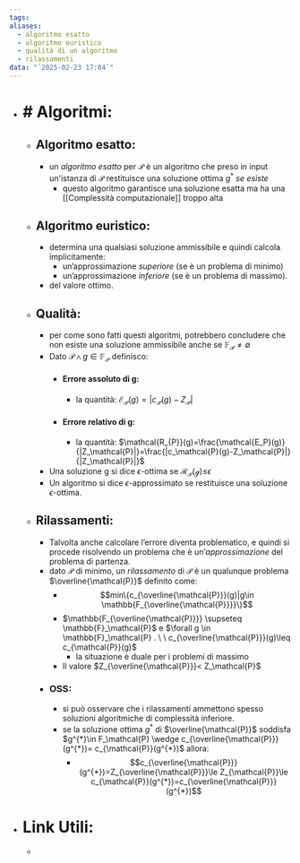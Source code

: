 ```yaml
---
tags: 
aliases:
  - algoritmo esatto
  - algoritmo euristico
  - qualità di un algoritmo
  - rilassamenti
data: "`2025-02-23 17:04`"
---
```

- # # Algoritmi:
	+ ## Algoritmo esatto:
		+ un _algoritmo esatto_ per $\mathcal{P}$ è un algoritmo che preso in input un'istanza di $\mathcal{P}$ restituisce una soluzione ottima $g^{*}$ _se esiste_
			+ questo algoritmo garantisce una soluzione esatta ma ha una [[Complessità computazionale]] troppo alta
	+ ## Algoritmo euristico:
		+ determina una qualsiasi soluzione ammissibile e quindi calcola implicitamente:
			+ un’approssimazione _superiore_ (se è un problema di minimo)
			+ un’approssimazione _inferiore_ (se è un problema di massimo).
		+ del valore ottimo.
	+ ## Qualità:
		+ per come sono fatti questi algoritmi, potrebbero concludere che non esiste una soluzione ammissibile anche se $\mathbb{F}_{\mathcal{P}}\ne \emptyset$
		+ Dato $\mathcal{P} \wedge g\in \mathbb{F}_\mathcal{P}$ definisco:
			+ #### Errore assoluto di g:
				+ la quantità: $\mathcal{E_P}(g)=|c_\mathcal{P}(g)-Z_\mathcal{P}|$
			+ #### Errore relativo di g: 
				+ la quantità: $\mathcal{R_{P}}(g)=\frac{\mathcal{E_P}(g)}{|Z_\mathcal{P}|}=\frac{|c_\mathcal{P}(g)-Z_\mathcal{P}|}{|Z_\mathcal{P}|}$
		+ Una soluzione g si dice $\epsilon$-ottima se $\mathcal{R_{P}(g)\leq}\epsilon$
		+ Un algoritmo si dice $\epsilon$-approssimato se restituisce una soluzione $\epsilon$-ottima.
	+ ## Rilassamenti:
		+ Talvolta anche calcolare l’errore diventa problematico, e quindi si procede risolvendo un problema che è un’_approssimazione_ del problema di partenza.
		+ dato $\mathcal{P}$ di minimo, un _rilassamento_ di $\mathcal{P}$ è un qualunque problema $\overline{\mathcal{P}}$ definito come:
			+ $$min\{c_{\overline{\mathcal{P}}}(g)|g\in \mathbb{F_{\overline{\mathcal{P}}}}\}$$
			+ $\mathbb{F_{\overline{\mathcal{P}}}} \supseteq \mathbb{F}_\mathcal{P}$ e $\forall g \in \mathbb{F}_\mathcal{P} . \ \ c_{\overline{\mathcal{P}}}(g)\leq c_{\mathcal{P}}(g)$ 
				+ la situazione è duale per i problemi di massimo
			+ Il valore $Z_{\overline{\mathcal{P}}}< Z_\mathcal{P}$
		+ ### OSS:
			+ si può osservare che i rilassamenti ammettono spesso soluzioni algoritmiche di complessità inferiore.
			+ se la soluzione ottima $g^{*}$ di $\overline{\mathcal{P}}$ soddisfa $g^{*}\in F_\mathcal{P} \wedge c_{\overline{\mathcal{P}}}(g^{*})= c_{\mathcal{P}}(g^{*})$ allora:
				+ $$c_{\overline{\mathcal{P}}}(g^{*})=Z_{\overline{\mathcal{P}}}\le Z_{\mathcal{P}}\le c_{\mathcal{P}}(g^{*})=c_{\overline{\mathcal{P}}}(g^{*})$$
- # Link Utili:
	- 